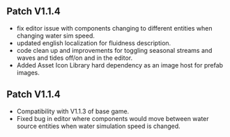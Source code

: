 ﻿## Patch V1.1.4
* fix editor issue with components changing to different entities when changing water sim speed.
* updated english localization for fluidness description.
* code clean up and improvements for toggling seasonal streams and waves and tides off/on and in the editor.
* Added Asset Icon Library hard dependency as an image host for prefab images.
## Patch V1.1.4
* Compatibility with V1.1.3 of base game.
* Fixed bug in editor where components would move between water source entities when water simulation speed is changed.
